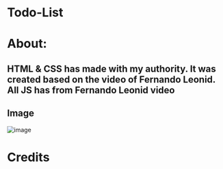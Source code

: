 # Todo-List

# About:

  ## HTML & CSS has made with my authority. It was created based on the video of Fernando Leonid. All JS has from Fernando Leonid video

## Image

![image](https://user-images.githubusercontent.com/52906139/164518397-58ca569e-4f24-4246-93a3-4a197cf1b707.png)

# Credits
